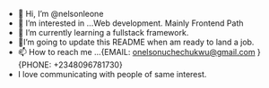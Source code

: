 - 👋 Hi, I’m @nelsonleone
- 👀 I’m interested in ...Web development. Mainly Frontend Path
- 🌱 I’m currently learning a fullstack framework.
- 💞️I’m going to update this README when am ready to land a job.
- 📫 How to reach me ...{EMAIL: onelsonuchechukwu@gmail.com }    {PHONE: +2348096781730}
- I love communicating with people of same interest.

<!---
nelsonleone/nelsonleone is a ✨ special ✨ repository because its `README.md` (this file) appears on your GitHub profile.
You can click the Preview link to take a look at your changes.
--->
